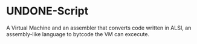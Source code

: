 # UNDONE-Script
A Virtual Machine and an assembler that converts code written in ALSI, an assembly-like language to bytcode the VM can excecute.

